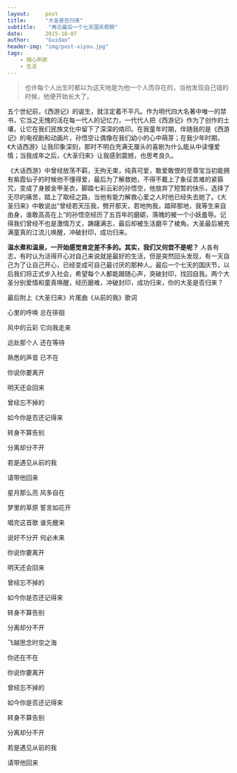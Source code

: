 ```yaml
---
layout:     post
title:      "大圣是否归来"
subtitle:    "再见最后一个七天国庆假期"
date:       2015-10-07
author:     "Guidao"
header-img: "img/post-xiyou.jpg"
tags:
    - 随心所欲
    - 生活
---
```


> 也许每个人出生时都以为这天地是为他一个人而存在的，当他发现自己错的时候，他便开始长大了。



五个世纪前，《西游记》的诞生，就注定着不平凡。作为明代四大名著中唯一的禁书，它当之无愧的活在每一代人的记忆力，一代代人把《西游记》作为了创作的土壤，让它在我们民族文化中留下了深深的烙印。在我童年时期，伴随我的是《西游记》的电视剧和动画片，孙悟空让偶像在我们幼小的心中萌芽；在我少年时期，《大话西游》让我印象深刻，那时不明白充满无厘头的喜剧为什么能从中读懂爱情；当我成年之后，《大圣归来》让我感到震撼，也思考良久。

《大话西游》中曾经放荡不羁，无拘无束，纯真可爱，敢爱敢恨的至尊宝当初能拥有紫霞仙子的时候他不懂得爱，最后为了解救她，不得不戴上了象征苦难的紧箍咒，变成了身披金甲圣衣，脚踏七彩云彩的孙悟空，他放弃了短暂的快乐，选择了无尽的痛苦，踏上了取经之路，当他有能力解救心爱之人时他已经失去她了。《大圣归来》中敢说出“曾经若天压我，劈开那天，若地拘我，踏碎那地，我等生来自由身，谁敢高高在上”的孙悟空经历了五百年的磨砺，落魄的被一个小妖羞辱。记得我们曾经不也是激情万丈，踌躇满志，最后却被生活磨平了棱角。大圣最后被充满童真的江流儿唤醒，冲破封印，成功归来。

**温水煮和温泉，一开始感觉肯定差不多的。其实，我们又何尝不是呢？**
人各有志，有时认为活得开心对自己来说就是最好的生活，但是突然回头发现，有一天自己为了让自己开心，已经变成可自己最讨厌的那种人。最后一个七天的国庆节，以后我们将正式步入社会，希望每个人都能跟随心声，突破封印，找回自我。两个大圣分别爱情和童真唤醒，经历磨难，冲破封印，成功归来，你的大圣是否归来？

最后附上《大圣归来》片尾曲《从前的我》歌词


心里的呼唤 总在徘徊

风中的云彩 它向我走来

远处那个人 还在等待

熟悉的声音 已不在

你说你要离开

明天还会回来

曾经忘不掉的

如今你是否还记得来

转身不算告别

分离却分不开

若是遇见从前的我

请带他回来

星月那么亮 风多自在

梦里的草原 誓言如花开

唱完这首歌 谁先醒来

说好不分开 何必未来

你说你要离开

明天还会回来

曾经忘不掉的

如今你是否还记得来

转身不算告别

分离却分不开

飞越思念时空之海

你还在不在

你说你要离开

曾经忘不掉的

如今你是否还记得来

转身不算告别

分离却分不开

若是遇见从前的我

请带他回来
																								